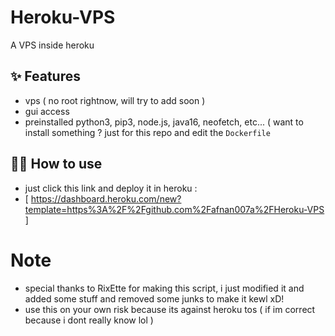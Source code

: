 # Heroku-VPS

A VPS inside heroku

## ✨ Features

- vps ( no root rightnow, will try to add soon )
- gui access 
- preinstalled python3, pip3, node.js, java16, neofetch, etc... ( want to install something ? just for this repo and edit the `Dockerfile`

## 💁‍♀️ How to use

- just click this link and deploy it in heroku : 
- [ https://dashboard.heroku.com/new?template=https%3A%2F%2Fgithub.com%2Fafnan007a%2FHeroku-VPS ]

# Note

- special thanks to RixEtte for making this script, i just modified it and added some stuff and removed some junks to make it kewl xD!
- use this on your own risk because its against heroku tos ( if im correct because i dont really know lol )

